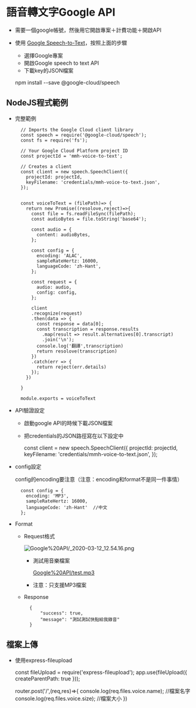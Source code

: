 # 語音轉文字Google API

- 需要一個google帳號，然後用它開啟專案＋計費功能＋開啟API
- 使用 [Google Speech-to-Text](https://cloud.google.com/speech-to-text/docs/quickstart-protocol?_ga=2.81698899.-550699773.1583810055&_gac=1.152614091.1583810055.Cj0KCQjw0pfzBRCOARIsANi0g0u4I9ryqUY60nS5tjGa9ceeLNpDZeonoP1F2nERMX_tLFGE-I0DwOoaAihHEALw_wcB)，按照上面的步驟
    - 選擇Google專案
    - 開啟Google speech to text API
    - 下載key的JSON檔案

    npm install --save @google-cloud/speech

## NodeJS程式範例

- 完整範例

        // Imports the Google Cloud client library
        const speech = require('@google-cloud/speech');
        const fs = require('fs');
        
        // Your Google Cloud Platform project ID
        const projectId = 'mmh-voice-to-text';
        
        // Creates a client
        const client = new speech.SpeechClient({
          projectId: projectId,
          keyFilename: 'credentials/mmh-voice-to-text.json',
        });
        
        
        const voiceToText = (filePath)=> {
          return new Promise((resolove,reject)=>{
            const file = fs.readFileSync(filePath);
            const audioBytes = file.toString('base64');
          
            const audio = {
              content: audioBytes,
            };
          
            const config = {
              encoding: 'ALAC',
              sampleRateHertz: 16000,
              languageCode: 'zh-Hant',
            };
            
            const request = {
              audio: audio,
              config: config,
            };
          
            client
            .recognize(request)
            .then(data => {
              const response = data[0];
              const transcription = response.results
                .map(result => result.alternatives[0].transcript)
                .join('\n');
              console.log('翻譯',transcription)
              return resolove(transcription)
            })
            .catch(err => {
              return reject(err.details)
            });  
          })
        
        }
        
        module.exports = voiceToText

- API驗證設定
    - 啟動google API的時候下載JSON檔案
    - 把credentials的JSON路徑寫在以下設定中

        const client = new speech.SpeechClient({
          projectId: projectId,
          keyFilename: 'credentials/mmh-voice-to-text.json',
        });

- config設定

    config的encoding要注意（注意：encoding和format不是同一件事情）

        const config = {
          encoding: 'MP3',
          sampleRateHertz: 16000,
          languageCode: 'zh-Hant'  //中文
        };

- Format
    - Request格式

        ![Google%20API/_2020-03-12_12.54.16.png](Google%20API/_2020-03-12_12.54.16.png)

        - 測試用音樂檔案

            [Google%20API/test.mp3](Google%20API/test.mp3)

        - 注意：只支援MP3檔案
    - Response

            {
                "success": true,
                "message": "測試測試快點給我錄音"
            }

## 檔案上傳

- 使用express-fileupload

    const fileUpload = require('express-fileupload');
    app.use(fileUpload({
      createParentPath: true
    }));
    
    
    router.post('/',(req,res)=>{
      console.log(req.files.voice.name); //檔案名字 
    	console.log(req.files.voice.size); //檔案大小
    })